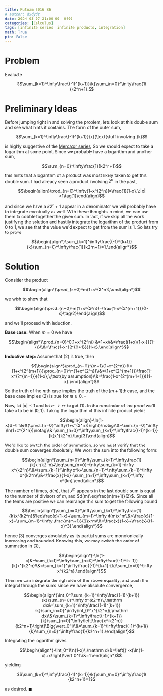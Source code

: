```yaml
---
title: Putnam 2016 B6
# author: dxdydz
date: 2024-03-07 21:00:00 -0400
categories: [Calculus]
tags: [infinite series, infinite products, integration]
math: True
pin: False
---
```


# Problem

Evaluate

$$\sum_{k=1}^\infty\frac{(-1)^{k+1}}{k}\sum_{n=0}^\infty\frac{1}{k2^n+1}.$$

# Preliminary Ideas

Before jumping right in and solving the problem, lets look at this double sum and see what hints it contains. The form of the outer sum,

$$\sum_{k=1}^\infty\frac{(-1)^{k+1}}{k}(\text{stuff involving }k)$$

is highly suggestive of the [Mercator series](https://en.wikipedia.org/wiki/Mercator_series). So we should expect to take a logarithm at some point. Since we probably have a logarithm and another sum,
 
$$\sum_{n=0}^\infty\frac{1}{k2^n+1}$$
 
this hints that a logarithm of a product was most likely taken to get this double sum. I had already seen a product involving $2^n$ in the past,

$$\begin{align}\prod_{n=0}^\infty(1+x^{2^n})=\frac{1}{1-x},\;|x|<1\tag{1}\end{align}$$

and since we have a $k2^n+1$ appear in a denominator we will probably have to integrate eventually as well. With these thoughts in mind, we can use them to cobble together the given sum. In fact, if we skip all the work justifying the solution and hastily integrate the logarithm of the product from $0$ to $1$, we see that the value we'd expect to get from the sum is $1$. So lets try to prove

$$\begin{align*}\sum_{k=1}^\infty\frac{(-1)^{k+1}}{k}\sum_{n=0}^\infty\frac{1}{k2^n+1}=1.\end{align*}$$

# Solution

Consider the product

$$\begin{align*}\prod_{n=0}^m(1+x^{2^n}),\end{align*}$$

we wish to show that

$$\begin{align}\prod_{n=0}^m(1+x^{2^n})=\frac{1-x^{2^{m+1}}}{1-x}\tag{2}\end{align}$$

and we'll proceed with induction.

**Base case:** When $m=0$ we have

$$\begin{align*}\prod_{n=0}^0(1+x^{2^n}) &=1+x\\&=\frac{(1+x)(1-x)}{(1-x)}\\&=\frac{1-x^{2^{0+1}}}{1-x}.\end{align*}$$

**Inductive step:** Assume that $(2)$ is true, then

$$\begin{align*}\prod_{n=0}^{m+1}(1+x^{2^n}) &=(1+x^{2^{m+1}})\prod_{n=0}^m(1+x^{2^n})\\&=(1+x^{2^{m+1}})\frac{1-x^{2^{m+1}}}{1-x},\;\text{by assumption}\\&=\frac{1-x^{2^{m+1+1}}}{1-x}.\end{align*}$$

So the truth of the $m\text{th}$ case implies the truth of the $(m+1)\text{th}$ case, and the base case implies $(2)$ is true for $m\geq0$. $\square$

Now, let $|x|<1$ and let $m\to\infty$ to get $(1)$. In the remainder of the proof we'll take $x$ to be in $(0,\,1)$. Taking the logarithm of this infinite product yields

$$\begin{align}-\ln(1-x)&=\ln\left(\prod_{n=0}^\infty(1+x^{2^n})\right)\notag\\&=\sum_{n=0}^\infty\ln(1+x^{2^n})\notag\\&=\sum_{n=0}^\infty\sum_{k=1}^\infty\frac{(-1)^{k+1}}{k}x^{k2^n}.\tag{3}\end{align}$$

We'd like to switch the order of summation, so we must verify that the double sum converges absolutely. We work the sum into the following form:

$$\begin{align*}\sum_{n=0}^\infty\sum_{k=1}^\infty\frac{1}{k}x^{k2^n}&\leq\sum_{n=0}^\infty\sum_{k=1}^\infty x^{k2^n}\\&=\sum_{k=1}^\infty x^k+\sum_{n=1}^\infty\sum_{k=1}^\infty x^{k2^n}\\&<\frac{x}{1-x}+\sum_{n=1}^\infty\sum_{k=1}^\infty x^{kn}.\end{align*}$$

The number of times, $d(m)$, that $x^m$ appears in the last double sum is equal to the number of divisors of $m$, and $d(m)\leq\frac{m(m+1)}{2}$. Since all the terms are positive we can rearrange this sum to get the following bound

$$\begin{align*}\sum_{n=0}^\infty\sum_{k=1}^\infty\frac{1}{k}x^{k2^n}&\leq\frac{x}{1-x}+\sum_{m=1}^\infty d(m)x^m\\&<\frac{x}{1-x}+\sum_{m=1}^\infty \frac{m(m+1)}{2}x^m\\&=\frac{x}{1-x}+\frac{x}{(1-x)^3},\end{align*}$$

hence $(3)$ converges absolutely as its partial sums are monotonically increasing and bounded. Knowing this, we may switch the order of summation in $(3)$,

$$\begin{align*}-\ln(1-x)&=\sum_{k=1}^\infty\sum_{n=0}^\infty\frac{(-1)^{k+1}}{k}x^{k2^n}\\&=\sum_{k=1}^\infty\frac{(-1)^{k+1}}{k}\sum_{n=0}^\infty x^{k2^n}.\end{align*}$$

Then we can integrate the righ side of the above equality, and push the integral through the sums since we have absolute convergence,

$$\begin{align*}\int_0^1\sum_{k=1}^\infty\frac{(-1)^{k+1}}{k}\sum_{n=0}^\infty x^{k2^n}\,\mathrm dx&=\sum_{k=1}^\infty\frac{(-1)^{k+1}}{k}\sum_{n=0}^\infty\int_0^1x^{k2^n}\,\mathrm dx\\&=\sum_{k=1}^\infty\frac{(-1)^{k+1}}{k}\sum_{n=0}^\infty\left[\frac{x^{k2^n}}{k2^n+1}\right]\Bigg\vert_0^1\\&=\sum_{k=1}^\infty\frac{(-1)^{k+1}}{k}\sum_{n=0}^\infty\frac{1}{k2^n+1}.\end{align*}$$

Integrating the logarithm gives

$$\begin{align*}-\int_0^1\ln(1-x)\,\mathrm dx&=\left[(1-x)\ln(1-x)+x\right]\vert_0^1\\&=1,\end{align*}$$

yielding

$$\sum_{k=1}^\infty\frac{(-1)^{k+1}}{k}\sum_{n=0}^\infty\frac{1}{k2^n+1}=1$$

as desired. $\blacksquare$
